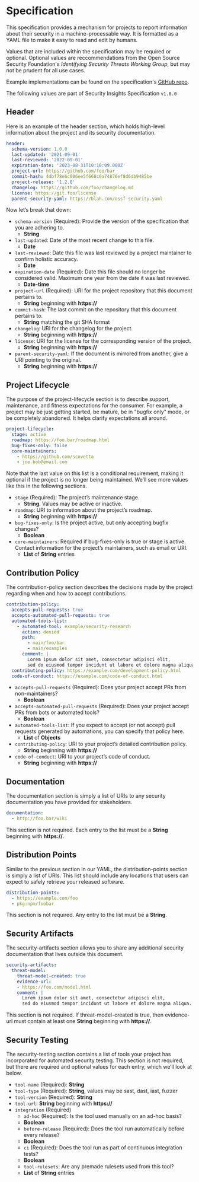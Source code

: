 # Specification

This specification provides a mechanism for projects to report information about their security in a machine-processable way. It is formatted as a YAML file to make it easy to read and edit by humans.

Values that are included within the specification may be required or optional. Optional values are reccommendations from the Open Source Security Foundation's _Identifying Security Threats Working Group_, but may not be prudent for all use cases.

Example implementations can be found on the specification's [GitHub repo]("https://github.com/ossf/security-insights-spec/pull/37").

The following values are part of Security Insights Specification `v1.0.0`

## Header
Here is an example of the header section, which holds high-level information about the project and its security documentation.

```yaml
header:
  schema-version: 1.0.0
  last-updated: '2021-09-01'
  last-reviewed: '2022-09-01'
  expiration-date: '2023-08-31T10:10:09.000Z'
  project-url: https://github.com/foo/bar
  commit-hash: 4dbf78ebc006ee5f668c0a74876ef8d6db9485be
  project-release: '1.2.0'
  changelog: https://github.com/foo/changelog.md
  license: https://git.foo/license
  parent-security-yaml: https://blah.com/ossf-security.yaml
```

Now let’s break that down:
- `schema-version` (Required): Provide the version of the specification that you are adhering to.
  - **String**
- `last-updated`: Date of the most recent change to this file.
  - **Date**
- `last-reviewed`: Date this file was last reviewed by a project maintainer to confirm holistic accuracy.
  - **Date**
- `expiration-date` (Required): Date this file should no longer be considered valid. Maximum one year from the date it was last reviewed.
  - **Date-time**
- `project-url` (Required): URI for the project repository that this document pertains to.
  - **String** beginning with **https://**
- `commit-hash`: The last commit on the repository that this document pertains to.
  - **String** matching the git SHA format
- `changelog`: URI for the changelog for the project.
  - **String** beginning with **https://**
- `license`: URI for the license for the corresponding version of the project.
  - **String** beginning with **https://**
- `parent-security-yaml`: If the document is mirrored from another, give a URI pointing to the original.
  - **String** beginning with **https://**

## Project Lifecycle

The purpose of the project-lifecycle section is to describe support, maintenance, and fitness expectations for the consumer. For example, a project may be just getting started, be mature, be in "bugfix only" mode, or be completely abandoned. It helps clarify expectations all around.

```yaml
project-lifecycle:
  stage: active
  roadmap: https://foo.bar/roadmap.html
  bug-fixes-only: false
  core-maintainers:
    - https://github.com/scovetta
    - joe.bob@email.com
```

Note that the last value on this list is a conditional requirement, making it optional if the project is no longer being maintained. We’ll see more values like this in the following sections.
- `stage` (Required): The project’s maintenance stage.
  - **String**. Values may be active or inactive.
- `roadmap`: URI to information about the project’s roadmap.
  - **String** beginning with **https://**
- `bug-fixes-only`: Is the project active, but only accepting bugfix changes?
  - **Boolean**
- `core-maintainers`: Required if bug-fixes-only is true or stage is active. Contact information for the project’s maintainers, such as email or URI.
  - **List** of **String** entries

## Contribution Policy
The contribution-policy section describes the decisions made by the project regarding when and how to accept contributions.

```yaml
contribution-policy:
  accepts-pull-requests: true
  accepts-automated-pull-requests: true
  automated-tools-list:
    - automated-tool: example/security-research
      action: denied
      path:
        - main/foo/bar
        - main/examples
      comment: |
        Lorem ipsum dolor sit amet, consectetur adipisci elit,
        sed do eiusmod tempor incidunt ut labore et dolore magna aliqua.
  contributing-policy: https://example.com/development-policy.html
  code-of-conduct: https://example.com/code-of-conduct.html
```

- `accepts-pull-requests` (Required): Does your project accept PRs from non-maintainers?
  - **Boolean**
- `accepts-automated-pull-requests` (Required): Does your project accept PRs from bots or automated tools?
  - **Boolean**
- `automated-tools-list`: If you expect to accept (or not accept) pull requests generated by automations, you can specify that policy here.
  - **List** of **Objects**
- `contributing-policy`: URI to your project’s detailed contribution policy.
  - **String** beginning with **https://**
- `code-of-conduct`: URI to your project’s code of conduct.
  - **String** beginning with **https://**

## Documentation
The documentation section is simply a list of URIs to any security documentation you have provided for stakeholders.

```yaml
documentation:
  - http://foo.bar/wiki
```

This section is not required. Each entry to the list must be a **String** beginning with **https://**.

## Distribution Points
Similar to the previous section in our YAML, the distribution-points section is simply a list of URIs. This list should include any locations that users can expect to safely retrieve your released software.

```yaml
distribution-points:
  - https://example.com/foo
  - pkg:npm/foobar
```

This section is not required. Any entry to the list must be a **String**.

## Security Artifacts
The security-artifacts section allows you to share any additional security documentation that lives outside this document.

```yaml
security-artifacts:
  threat-model:
    threat-model-created: true
    evidence-url:
    - https://foo.com/model.html
    comment: |
      Lorem ipsum dolor sit amet, consectetur adipisci elit,
      sed do eiusmod tempor incidunt ut labore et dolore magna aliqua.
```

This section is not required. If threat-model-created is true, then evidence-url must contain at least one **String** beginning with **https://**.

## Security Testing
The security-testing section contains a list of tools your project has incorporated for automated security testing. This section is not required, but there are required and optional values for each entry, which we’ll look at below.

- `tool-name` (Required): **String**
- `tool-type` (Required): **String**, values may be sast, dast, iast, fuzzer
- `tool-version` (Required): **String**
- `tool-url`: **String** beginning with **https://**
- `integration` (Required)
    - `ad-hoc` (Required): Is the tool used manually on an ad-hoc basis?
    - **Boolean**
    - `before-release` (Required): Does the tool run automatically before every release?
    - **Boolean**
    - `ci` (Required): Does the tool run as part of continuous integration tests?
    - **Boolean**
    - `tool-rulesets`: Are any premade rulesets used from this tool?
    - **List** of **String** entries

